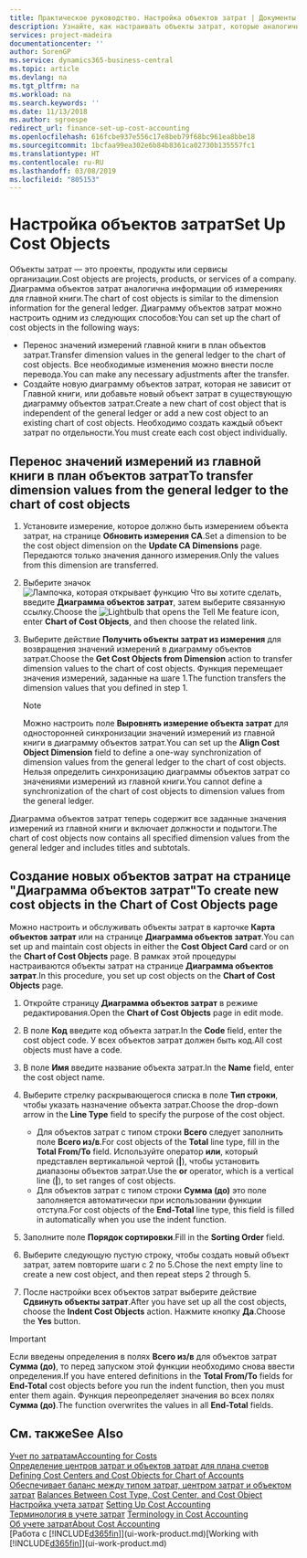 ```yaml
---
title: Практическое руководство. Настройка объектов затрат | Документы Майкрософт
description: Узнайте, как настраивать объекты затрат, которые аналогичны измерениям для главной книги.
services: project-madeira
documentationcenter: ''
author: SorenGP
ms.service: dynamics365-business-central
ms.topic: article
ms.devlang: na
ms.tgt_pltfrm: na
ms.workload: na
ms.search.keywords: ''
ms.date: 11/13/2018
ms.author: sgroespe
redirect_url: finance-set-up-cost-accounting
ms.openlocfilehash: 616fcbe937e556c17e8beb79f68bc961ea8bbe18
ms.sourcegitcommit: 1bcfaa99ea302e6b84b8361ca02730b135557fc1
ms.translationtype: HT
ms.contentlocale: ru-RU
ms.lasthandoff: 03/08/2019
ms.locfileid: "805153"
---
```

# <a name="set-up-cost-objects"></a><span data-ttu-id="b0af7-103">Настройка объектов затрат</span><span class="sxs-lookup"><span data-stu-id="b0af7-103">Set Up Cost Objects</span></span>
<span data-ttu-id="b0af7-104">Объекты затрат — это проекты, продукты или сервисы организации.</span><span class="sxs-lookup"><span data-stu-id="b0af7-104">Cost objects are projects, products, or services of a company.</span></span> <span data-ttu-id="b0af7-105">Диаграмма объектов затрат аналогична информации об измерениях для главной книги.</span><span class="sxs-lookup"><span data-stu-id="b0af7-105">The chart of cost objects is similar to the dimension information for the general ledger.</span></span> <span data-ttu-id="b0af7-106">Диаграмму объектов затрат можно настроить одним из следующих способов:</span><span class="sxs-lookup"><span data-stu-id="b0af7-106">You can set up the chart of cost objects in the following ways:</span></span>  

* <span data-ttu-id="b0af7-107">Перенос значений измерений главной книги в план объектов затрат.</span><span class="sxs-lookup"><span data-stu-id="b0af7-107">Transfer dimension values in the general ledger to the chart of cost objects.</span></span> <span data-ttu-id="b0af7-108">Все необходимые изменения можно внести после перевода.</span><span class="sxs-lookup"><span data-stu-id="b0af7-108">You can make any necessary adjustments after the transfer.</span></span>  
* <span data-ttu-id="b0af7-109">Создайте новую диаграмму объектов затрат, которая не зависит от Главной книги, или добавьте новый объект затрат в существующую диаграмму объектов затрат.</span><span class="sxs-lookup"><span data-stu-id="b0af7-109">Create a new chart of cost object that is independent of the general ledger or add a new cost object to an existing chart of cost objects.</span></span> <span data-ttu-id="b0af7-110">Необходимо создать каждый объект затрат по отдельности.</span><span class="sxs-lookup"><span data-stu-id="b0af7-110">You must create each cost object individually.</span></span>  

## <a name="to-transfer-dimension-values-from-the-general-ledger-to-the-chart-of-cost-objects"></a><span data-ttu-id="b0af7-111">Перенос значений измерений из главной книги в план объектов затрат</span><span class="sxs-lookup"><span data-stu-id="b0af7-111">To transfer dimension values from the general ledger to the chart of cost objects</span></span>  
1.  <span data-ttu-id="b0af7-112">Установите измерение, которое должно быть измерением объекта затрат, на странице **Обновить измерения CA**.</span><span class="sxs-lookup"><span data-stu-id="b0af7-112">Set a dimension to be the cost object dimension on the **Update CA Dimensions** page.</span></span> <span data-ttu-id="b0af7-113">Передаются только значения данного измерения.</span><span class="sxs-lookup"><span data-stu-id="b0af7-113">Only the values from this dimension are transferred.</span></span>  
2.  <span data-ttu-id="b0af7-114">Выберите значок ![Лампочка, которая открывает функцию Что вы хотите сделать](media/ui-search/search_small.png "Что вы хотите сделать"), введите **Диаграмма объектов затрат**, затем выберите связанную ссылку.</span><span class="sxs-lookup"><span data-stu-id="b0af7-114">Choose the ![Lightbulb that opens the Tell Me feature](media/ui-search/search_small.png "Tell me what you want to do") icon, enter **Chart of Cost Objects**, and then choose the related link.</span></span>  
3.  <span data-ttu-id="b0af7-115">Выберите действие **Получить объекты затрат из измерения** для возвращения значений измерений в диаграмму объектов затрат.</span><span class="sxs-lookup"><span data-stu-id="b0af7-115">Choose the **Get Cost Objects from Dimension** action to transfer dimension values to the chart of cost objects.</span></span> <span data-ttu-id="b0af7-116">Функция перемещает значения измерений, заданные на шаге 1.</span><span class="sxs-lookup"><span data-stu-id="b0af7-116">The function transfers the dimension values that you defined in step 1.</span></span>  

    > [!NOTE]  
    >  <span data-ttu-id="b0af7-117">Можно настроить поле **Выровнять измерение объекта затрат** для односторонней синхронизации значений измерений из главной книги в диаграмму объектов затрат.</span><span class="sxs-lookup"><span data-stu-id="b0af7-117">You can set up the **Align Cost Object Dimension**  field to define a one-way synchronization of dimension values from the general ledger to the chart of cost objects.</span></span> <span data-ttu-id="b0af7-118">Нельзя определить синхронизацию диаграммы объектов затрат со значениями измерений из главной книги.</span><span class="sxs-lookup"><span data-stu-id="b0af7-118">You cannot define a synchronization of the chart of cost objects to dimension values from the general ledger.</span></span>  

<span data-ttu-id="b0af7-119">Диаграмма объектов затрат теперь содержит все заданные значения измерений из главной книги и включает должности и подытоги.</span><span class="sxs-lookup"><span data-stu-id="b0af7-119">The chart of cost objects now contains all specified dimension values from the general ledger and includes titles and subtotals.</span></span>  

## <a name="to-create-new-cost-objects-in-the-chart-of-cost-objects-page"></a><span data-ttu-id="b0af7-120">Создание новых объектов затрат на странице "Диаграмма объектов затрат"</span><span class="sxs-lookup"><span data-stu-id="b0af7-120">To create new cost objects in the Chart of Cost Objects page</span></span>  
<span data-ttu-id="b0af7-121">Можно настроить и обслуживать объекты затрат в карточке **Карта объектов затрат** или на странице **Диаграмма объектов затрат**.</span><span class="sxs-lookup"><span data-stu-id="b0af7-121">You can set up and maintain cost objects in either the **Cost Object Card** card or on the **Chart of Cost Objects** page.</span></span> <span data-ttu-id="b0af7-122">В рамках этой процедуры настраиваются объекты затрат на странице **Диаграмма объектов затрат**.</span><span class="sxs-lookup"><span data-stu-id="b0af7-122">In this procedure, you set up cost objects on the **Chart of Cost Objects** page.</span></span>  

1.  <span data-ttu-id="b0af7-123">Откройте страницу **Диаграмма объектов затрат** в режиме редактирования.</span><span class="sxs-lookup"><span data-stu-id="b0af7-123">Open the **Chart of Cost Objects** page in edit mode.</span></span>  
2.  <span data-ttu-id="b0af7-124">В поле **Код** введите код объекта затрат.</span><span class="sxs-lookup"><span data-stu-id="b0af7-124">In the **Code** field, enter the cost object code.</span></span> <span data-ttu-id="b0af7-125">У всех объектов затрат должен быть код.</span><span class="sxs-lookup"><span data-stu-id="b0af7-125">All cost objects must have a code.</span></span>  
3.  <span data-ttu-id="b0af7-126">В поле **Имя** введите название объекта затрат.</span><span class="sxs-lookup"><span data-stu-id="b0af7-126">In the **Name** field, enter the cost object name.</span></span>  
4.  <span data-ttu-id="b0af7-127">Выберите стрелку раскрывающегося списка в поле **Тип строки**, чтобы указать назначение объекта затрат.</span><span class="sxs-lookup"><span data-stu-id="b0af7-127">Choose the drop-down arrow in the **Line Type** field to specify the purpose of the cost object.</span></span>  

    * <span data-ttu-id="b0af7-128">Для объектов затрат с типом строки **Всего** следует заполнить поле **Всего из/в**.</span><span class="sxs-lookup"><span data-stu-id="b0af7-128">For cost objects of the **Total** line type, fill in the **Total From/To** field.</span></span> <span data-ttu-id="b0af7-129">Используйте оператор **или**, который представлен вертикальной чертой (**&#124;**), чтобы установить диапазоны объектов затрат.</span><span class="sxs-lookup"><span data-stu-id="b0af7-129">Use the **or** operator, which is a vertical line (**&#124;**), to set ranges of cost objects.</span></span>  
    * <span data-ttu-id="b0af7-130">Для объектов затрат с типом строки **Сумма (до)** это поле заполняется автоматически при использовании функции отступа.</span><span class="sxs-lookup"><span data-stu-id="b0af7-130">For cost objects of the **End-Total** line type, this field is filled in automatically when you use  the indent function.</span></span>  
5.  <span data-ttu-id="b0af7-131">Заполните поле **Порядок сортировки**.</span><span class="sxs-lookup"><span data-stu-id="b0af7-131">Fill in the **Sorting Order** field.</span></span>  
6.  <span data-ttu-id="b0af7-132">Выберите следующую пустую строку, чтобы создать новый объект затрат, затем повторите шаги с 2 по 5.</span><span class="sxs-lookup"><span data-stu-id="b0af7-132">Chose the next empty line to create a new cost object, and then repeat steps 2 through 5.</span></span>  
7.  <span data-ttu-id="b0af7-133">После настройки всех объектов затрат выберите действие **Сдвинуть объекты затрат**.</span><span class="sxs-lookup"><span data-stu-id="b0af7-133">After you have set up all the cost objects, choose the **Indent Cost Objects** action.</span></span> <span data-ttu-id="b0af7-134">Нажмите кнопку **Да**.</span><span class="sxs-lookup"><span data-stu-id="b0af7-134">Choose the **Yes** button.</span></span>  

> [!IMPORTANT]  
>  <span data-ttu-id="b0af7-135">Если введены определения в полях **Всего из/в** для объектов затрат **Сумма (до)**, то перед запуском этой функции необходимо снова ввести определения.</span><span class="sxs-lookup"><span data-stu-id="b0af7-135">If you have entered definitions in the **Total From/To** fields for **End-Total** cost objects before you run the indent function, then you must enter them again.</span></span> <span data-ttu-id="b0af7-136">Функция переопределяет значения во всех полях **Сумма (до)**.</span><span class="sxs-lookup"><span data-stu-id="b0af7-136">The function overwrites the values in all **End-Total** fields.</span></span>  

## <a name="see-also"></a><span data-ttu-id="b0af7-137">См. также</span><span class="sxs-lookup"><span data-stu-id="b0af7-137">See Also</span></span>  
[<span data-ttu-id="b0af7-138">Учет по затратам</span><span class="sxs-lookup"><span data-stu-id="b0af7-138">Accounting for Costs</span></span>](finance-manage-cost-accounting.md)  
<span data-ttu-id="b0af7-139">[Определение центров затрат и объектов затрат для плана счетов](finance-defining-cost-centers-and-cost-objects-for-chart-of-accounts.md) </span><span class="sxs-lookup"><span data-stu-id="b0af7-139">[Defining Cost Centers and Cost Objects for Chart of Accounts](finance-defining-cost-centers-and-cost-objects-for-chart-of-accounts.md) </span></span>  
<span data-ttu-id="b0af7-140">[Обеспечивает баланс между типом затрат, центром затрат и объектом затрат](finance-balances-between-cost-type-cost-center-and-cost-object.md) </span><span class="sxs-lookup"><span data-stu-id="b0af7-140">[Balances Between Cost Type, Cost Center, and Cost Object](finance-balances-between-cost-type-cost-center-and-cost-object.md) </span></span>  
<span data-ttu-id="b0af7-141">[Настройка учета затрат](finance-set-up-cost-accounting.md) </span><span class="sxs-lookup"><span data-stu-id="b0af7-141">[Setting Up Cost Accounting](finance-set-up-cost-accounting.md) </span></span>  
<span data-ttu-id="b0af7-142">[Терминология в учете затрат](finance-terminology-in-cost-accounting.md) </span><span class="sxs-lookup"><span data-stu-id="b0af7-142">[Terminology in Cost Accounting](finance-terminology-in-cost-accounting.md) </span></span>  
[<span data-ttu-id="b0af7-143">Об учете затрат</span><span class="sxs-lookup"><span data-stu-id="b0af7-143">About Cost Accounting</span></span>](finance-about-cost-accounting.md)  
<span data-ttu-id="b0af7-144">[Работа с [!INCLUDE[d365fin](includes/d365fin_md.md)]](ui-work-product.md)</span><span class="sxs-lookup"><span data-stu-id="b0af7-144">[Working with [!INCLUDE[d365fin](includes/d365fin_md.md)]](ui-work-product.md)</span></span>
